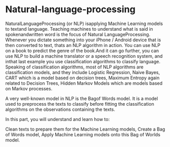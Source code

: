# Natural-language-processing
NaturalLanguageProcessing (or NLP) isapplying Machine Learning models to textand language. Teaching machines to understand what is said in spokenandwritten word is the focus of Natural LanguageProcessing. Whenever you dictate something into your iPhone / Android device that is then converted to text, thats an NLP algorithm in action.
You can use NLP on a book to predict the genre of the book.And it can go further, you can use NLP to build a machine translator or a speech recognition system, and inthat last example you use classification algorithms to classify language. Speaking of classification algorithms, most of NLP algorithms are classification models, and they include Logistic Regression, Naive Bayes, CART which is a model based on decision trees, Maximum Entropy again related to Decision Trees, Hidden Markov Models which are models based on Markov processes.

A very well-known model in NLP is the Bagof Words model. It is a model used to preprocess the texts to classify before fitting the classification algorithms on the observations containing the texts.

In this part, you will understand and learn how to:

Clean texts to prepare them for the Machine Learning models,
Create a Bag of Words model,
Apply Machine Learning models onto this Bag of Worlds model.
